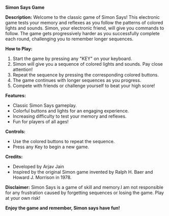 **Simon Says Game**

**Description:**
Welcome to the classic game of Simon Says! This electronic game tests your memory and reflexes as you follow the patterns of colored lights and sounds. Simon, your electronic friend, will give you commands to follow. The game gets progressively harder as you successfully complete each round, challenging you to remember longer sequences.

**How to Play:**
1. Start the game by pressing any "KEY" on your keyboard.
2. Simon will give you a sequence of colored lights and sounds. Pay close attention!
3. Repeat the sequence by pressing the corresponding colored buttons.
4. The game continues with longer sequences as you progress.
5. Compete with friends or challenge yourself to beat your high score!

**Features:**
- Classic Simon Says gameplay.
- Colorful buttons and lights for an engaging experience.
- Increasing difficulty to test your memory and reflexes.
- Fun for players of all ages!

**Controls:**
- Use the colored buttons to repeat the sequence.
- Press any Key to begin a new game.

**Credits:**
- Developed by Arjav Jain
- Inspired by the original Simon game invented by Ralph H. Baer and Howard J. Morrison in 1978.

**Disclaimer:**
Simon Says is a game of skill and memory.I am not responsible for any frustration caused by forgetting sequences or losing the game. Play at your own risk!

**Enjoy the game and remember, Simon says have fun!**
